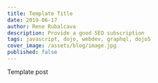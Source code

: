 ```yaml
---
title: Template Title
date: 2019-06-17
author: Rene Rubalcava
description: Provide a good SEO subscription
tags: javascript, dojo, webdev, graphql, dojo5
cover_image: /assets/blog/image.jpg
published: false
---
```


Template post
